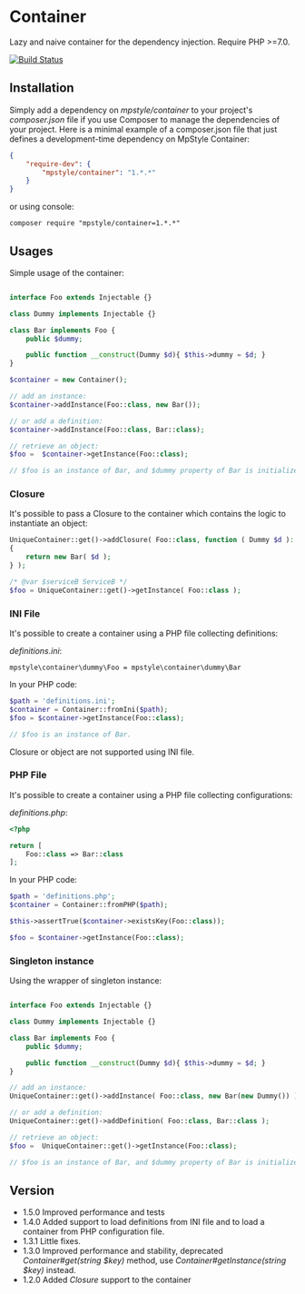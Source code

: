 # Container

Lazy and naive container for the dependency injection.
Require PHP >=7.0.

[![Build Status](https://travis-ci.org/MpStyle/container.svg?branch=master)](https://travis-ci.org/MpStyle/container)

## Installation

Simply add a dependency on _mpstyle/container_ to your project's _composer.json_ file if you use Composer to manage the dependencies of your project. Here is a minimal example of a composer.json file that just defines a development-time dependency on MpStyle Container:

```json
{
    "require-dev": {
        "mpstyle/container": "1.*.*"
    }
}
```

or using console:

```
composer require "mpstyle/container=1.*.*"
```

## Usages

Simple usage of the container:

```php

interface Foo extends Injectable {}

class Dummy implements Injectable {}

class Bar implements Foo {
    public $dummy;

    public function __construct(Dummy $d){ $this->dummy = $d; }
}

$container = new Container();

// add an instance:
$container->addInstance(Foo::class, new Bar());

// or add a definition:
$container->addInstance(Foo::class, Bar::class);

// retrieve an object:
$foo =  $container->getInstance(Foo::class);

// $foo is an instance of Bar, and $dummy property of Bar is initialized as an instance of Dummy.

```

### Closure

It's possible to pass a Closure to the container which contains the logic to instantiate an object: 

```php
UniqueContainer::get()->addClosure( Foo::class, function ( Dummy $d ): Foo
{
    return new Bar( $d );
} );

/* @var $serviceB ServiceB */
$foo = UniqueContainer::get()->getInstance( Foo::class );
```

### INI File

It's possible to create a container using a PHP file collecting definitions:

_definitions.ini_:
```
mpstyle\container\dummy\Foo = mpstyle\container\dummy\Bar
```

In your PHP code:
```php
$path = 'definitions.ini';
$container = Container::fromIni($path);
$foo = $container->getInstance(Foo::class);

// $foo is an instance of Bar.
```

Closure or object are not supported using INI file.

### PHP File

It's possible to create a container using a PHP file collecting configurations: 

_definitions.php_:
```php
<?php

return [
    Foo::class => Bar::class
];
```

In your PHP code:
```php
$path = 'definitions.php';
$container = Container::fromPHP($path);

$this->assertTrue($container->existsKey(Foo::class));

$foo = $container->getInstance(Foo::class);
```

### Singleton instance

Using the wrapper of singleton instance:

```php

interface Foo extends Injectable {}

class Dummy implements Injectable {}

class Bar implements Foo {
    public $dummy;

    public function __construct(Dummy $d){ $this->dummy = $d; }
}

// add an instance:
UniqueContainer::get()->addInstance( Foo::class, new Bar(new Dummy()) );

// or add a definition:
UniqueContainer::get()->addDefinition( Foo::class, Bar::class );

// retrieve an object:
$foo =  UniqueContainer::get()->getInstance(Foo::class);

// $foo is an instance of Bar, and $dummy property of Bar is initialized as an instance of Dummy.
```

## Version

- 1.5.0 Improved performance and tests
- 1.4.0 Added support to load definitions from INI file and to load a container from PHP configuration file.
- 1.3.1 Little fixes.
- 1.3.0 Improved performance and stability, deprecated _Container#get(string $key)_ method, use _Container#getInstance(string $key)_ instead.
- 1.2.0 Added _Closure_ support to the container 
